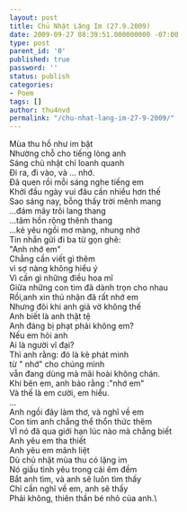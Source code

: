 ```yaml
---
layout: post
title: Chủ Nhật Lặng Im (27.9.2009)
date: 2009-09-27 08:39:51.000000000 -07:00
type: post
parent_id: '0'
published: true
password: ''
status: publish
categories:
- Poem
tags: []
author: thu4nvd
permalink: "/chu-nhat-lang-im-27-9-2009/"
---
```

Mùa thu hồ như im bặt\
Nhường chỗ cho tiếng lòng anh\
Sáng chủ nhật chỉ loanh quanh\
Đi ra, đi vào, và ... nhớ.\
Đã quen rồi mỗi sáng nghe tiếng em\
Khởi đầu ngày vui đâu cần nhiều hơn thế\
Sao sáng nay, bỗng thấy trời mênh mang\
...đám mây trôi lang thang\
...tâm hồn rộng thênh thang\
...kẻ yêu ngồi mơ màng, nhung nhớ\
Tin nhắn gửi đi ba từ gọn ghẽ:\
"Anh nhớ em"\
Chẳng cần viết gì thêm\
vì sợ nàng không hiểu ý\
Vì cần gì những điều hoa mĩ\
Giữa những con tim đã dành trọn cho nhau\
Rồi,anh xin thú nhận đã rất nhớ em\
Nhưng đôi khi anh giả vờ không thế\
Anh biết là anh thật tệ\
Anh đáng bị phạt phải không em?\
Nếu em hỏi anh\
Ai là người vĩ đại?\
Thì anh rằng: đó là kẻ phát minh\
từ " nhớ" cho chúng mình\
vẫn đang dùng mà mãi hoài không chán.\
Khi bên em, anh bảo rằng :"nhớ em"\
Và thế là em cười, em hiểu.\
...\
Anh ngồi đây làm thơ, và nghĩ về em\
Con tim anh chẳng thể thổn thức thêm\
VÌ nó đã qua giới hạn lúc nào mà chẳng biết\
Anh yêu em tha thiết\
Anh yêu em mãnh liệt\
Dù chủ nhật mùa thu có lặng im\
Nó giấu tình yêu trong cái êm đềm\
Bắt anh tìm, và anh sẽ luôn tìm thấy\
Chỉ cần nghĩ về em, anh sẽ thấy\
Phải không, thiên thần bé nhỏ của anh.\
